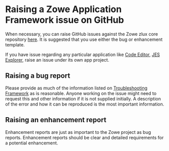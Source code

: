 # Raising a Zowe Application Framework issue on GitHub

When necessary, you can raise GitHub issues against the Zowe zlux core repository [here](https://github.com/zowe/zlux/issues). It is suggested that you use either the bug or enhancement template.

If you have issue regarding any particular application like [Code Editor](https://github.com/zowe/zlux-editor/issues), [JES Explorer](https://github.com/zowe/explorer-jes/issues), raise an issue under its own app project.

## Raising a bug report

Please provide as much of the information listed on [Troubleshooting Framework](app-troubleshoot.md) as is reasonable. Anyone working on the issue might need to request this and other information if it is not supplied initially. A description of the error and how it can be reproduced is the most important information.

## Raising an enhancement report

Enhancement reports are just as important to the Zowe project as bug reports. Enhancement reports should be clear and detailed requirements for a potential enhancement.